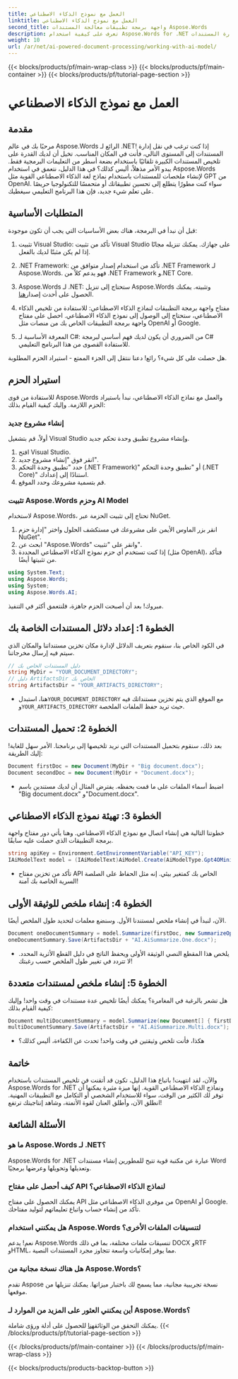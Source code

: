 ```yaml
---
title: العمل مع نموذج الذكاء الاصطناعي
linktitle: العمل مع نموذج الذكاء الاصطناعي
second_title: واجهة برمجة تطبيقات معالجة المستندات Aspose.Words
description: تعرف على كيفية استخدام Aspose.Words for .NET لتلخيص المستندات باستخدام الذكاء الاصطناعي. خطوات سهلة لتحسين إدارة المستندات.
weight: 10
url: /ar/net/ai-powered-document-processing/working-with-ai-model/
---
```


{{< blocks/products/pf/main-wrap-class >}}
{{< blocks/products/pf/main-container >}}
{{< blocks/products/pf/tutorial-page-section >}}

# العمل مع نموذج الذكاء الاصطناعي

## مقدمة

مرحبًا بك في عالم Aspose.Words الرائع لـ .NET! إذا كنت ترغب في نقل إدارة المستندات إلى المستوى التالي، فأنت في المكان المناسب. تخيل أن لديك القدرة على تلخيص المستندات الكبيرة تلقائيًا باستخدام بضعة أسطر من التعليمات البرمجية فقط. يبدو الأمر مذهلاً، أليس كذلك؟ في هذا الدليل، نتعمق في استخدام Aspose.Words لإنشاء ملخصات للمستندات باستخدام نماذج لغة الذكاء الاصطناعي القوية مثل GPT من OpenAI. سواء كنت مطورًا يتطلع إلى تحسين تطبيقاتك أو متحمسًا للتكنولوجيا حريصًا على تعلم شيء جديد، فإن هذا البرنامج التعليمي سيغطيك.

## المتطلبات الأساسية

قبل أن نبدأ في البرمجة، هناك بعض الأساسيات التي يجب أن تكون موجودة:

1. تثبيت Visual Studio: تأكد من تثبيت Visual Studio على جهازك. يمكنك تنزيله مجانًا إذا لم يكن مثبتًا لديك بالفعل.
  
2. .NET Framework: تأكد من استخدام إصدار متوافق من .NET Framework لـ Aspose.Words. فهو يدعم كلاً من .NET Framework و.NET Core.

3.  Aspose.Words لـ .NET: ستحتاج إلى تنزيل Aspose.Words وتثبيته. يمكنك الحصول على أحدث إصدار[هنا](https://releases.aspose.com/words/net/).

4. مفتاح واجهة برمجة التطبيقات لنماذج الذكاء الاصطناعي: للاستفادة من تلخيص الذكاء الاصطناعي، ستحتاج إلى الوصول إلى نموذج الذكاء الاصطناعي. احصل على مفتاح واجهة برمجة التطبيقات الخاص بك من منصات مثل OpenAI أو Google.

5. المعرفة الأساسية لـ C#: من الضروري أن يكون لديك فهم أساسي لبرمجة C# للاستفادة القصوى من هذا البرنامج التعليمي.

هل حصلت على كل شيء؟ رائع! دعنا ننتقل إلى الجزء الممتع - استيراد الحزم المطلوبة.

## استيراد الحزم

للاستفادة من قوى Aspose.Words والعمل مع نماذج الذكاء الاصطناعي، نبدأ باستيراد الحزم اللازمة. وإليك كيفية القيام بذلك:

### إنشاء مشروع جديد

أولاً، قم بتشغيل Visual Studio وإنشاء مشروع تطبيق وحدة تحكم جديد.

1. افتح Visual Studio.
2. انقر فوق "إنشاء مشروع جديد".
3. حدد "تطبيق وحدة التحكم (.NET Framework)" أو "تطبيق وحدة التحكم (.NET Core)" استنادًا إلى إعدادك.
4. قم بتسمية مشروعك وحدد الموقع.

### تثبيت Aspose.Words وحزم AI Model

لاستخدام Aspose.Words، تحتاج إلى تثبيت الحزمة عبر NuGet.

1. انقر بزر الماوس الأيمن على مشروعك في مستكشف الحلول واختر "إدارة حزم NuGet".
2. ابحث عن "Aspose.Words" وانقر على "تثبيت".
3. إذا كنت تستخدم أي حزم نموذج الذكاء الاصطناعي المحددة (مثل OpenAI)، فتأكد من تثبيتها أيضًا.
```csharp
using System.Text;
using Aspose.Words;
using System;
using Aspose.Words.AI;
```
مبروك! بعد أن أصبحت الحزم جاهزة، فلنتعمق أكثر في التنفيذ.

## الخطوة 1: إعداد دلائل المستندات الخاصة بك

في الكود الخاص بنا، سنقوم بتعريف الدلائل لإدارة مكان تخزين مستنداتنا والمكان الذي سيتم فيه إرسال مخرجاتنا. 

```csharp
// دليل المستندات الخاص بك
string MyDir = "YOUR_DOCUMENT_DIRECTORY";
// دليل ArtifactsDir الخاص بك
string ArtifactsDir = "YOUR_ARTIFACTS_DIRECTORY";
```

-  هنا، استبدل`YOUR_DOCUMENT_DIRECTORY` مع الموقع الذي يتم تخزين مستنداتك فيه و`YOUR_ARTIFACTS_DIRECTORY` حيث تريد حفظ الملفات الملخصة.

## الخطوة 2: تحميل المستندات

بعد ذلك، سنقوم بتحميل المستندات التي نريد تلخيصها إلى برنامجنا. الأمر سهل للغاية! إليك الطريقة:

```csharp
Document firstDoc = new Document(MyDir + "Big document.docx");
Document secondDoc = new Document(MyDir + "Document.docx");
```

- اضبط أسماء الملفات على ما قمت بحفظه. يفترض المثال أن لديك مستندين باسم "Big document.docx" و"Document.docx".

## الخطوة 3: تهيئة نموذج الذكاء الاصطناعي

خطوتنا التالية هي إنشاء اتصال مع نموذج الذكاء الاصطناعي. وهنا يأتي دور مفتاح واجهة برمجة التطبيقات الذي حصلت عليه سابقًا.

```csharp
string apiKey = Environment.GetEnvironmentVariable("API_KEY");
IAiModelText model = (IAiModelText)AiModel.Create(AiModelType.Gpt4OMini).WithApiKey(apiKey);
```

- تأكد من تخزين مفتاح API الخاص بك كمتغير بيئي. إنه مثل الحفاظ على الصلصة السرية الخاصة بك آمنة!

## الخطوة 4: إنشاء ملخص للوثيقة الأولى

الآن، لنبدأ في إنشاء ملخص لمستندنا الأول. وسنضع معلمات لتحديد طول الملخص أيضًا.

```csharp
Document oneDocumentSummary = model.Summarize(firstDoc, new SummarizeOptions() { SummaryLength = SummaryLength.Short });
oneDocumentSummary.Save(ArtifactsDir + "AI.AiSummarize.One.docx");
```

- يلخص هذا المقطع النصي الوثيقة الأولى ويحفظ الناتج في دليل القطع الأثرية المحدد. لا تتردد في تغيير طول الملخص حسب رغبتك!

## الخطوة 5: إنشاء ملخص لمستندات متعددة

هل تشعر بالرغبة في المغامرة؟ يمكنك أيضًا تلخيص عدة مستندات في وقت واحد! وإليك كيفية القيام بذلك:

```csharp
Document multiDocumentSummary = model.Summarize(new Document[] { firstDoc, secondDoc }, new SummarizeOptions() { SummaryLength = SummaryLength.Long });
multiDocumentSummary.Save(ArtifactsDir + "AI.AiSummarize.Multi.docx");
```

- هكذا، فأنت تلخص وثيقتين في وقت واحد! تحدث عن الكفاءة، أليس كذلك؟

## خاتمة

والآن، لقد انتهيت! باتباع هذا الدليل، تكون قد أتقنت فن تلخيص المستندات باستخدام Aspose.Words for .NET ونماذج الذكاء الاصطناعي القوية. إنها ميزة مثيرة يمكنها أن توفر لك الكثير من الوقت، سواء للاستخدام الشخصي أو التكامل مع التطبيقات المهنية. انطلق الآن، وأطلق العنان لقوة الأتمتة، وشاهد إنتاجيتك ترتفع!

## الأسئلة الشائعة

### ما هو Aspose.Words لـ .NET؟
Aspose.Words for .NET عبارة عن مكتبة قوية تتيح للمطورين إنشاء مستندات Word وتعديلها وتحويلها وعرضها برمجيًا.

### كيف أحصل على مفتاح API لنماذج الذكاء الاصطناعي؟
يمكنك الحصول على مفتاح API من موفري الذكاء الاصطناعي مثل OpenAI أو Google. تأكد من إنشاء حساب واتباع تعليماتهم لتوليد مفتاحك.

### هل يمكنني استخدام Aspose.Words لتنسيقات الملفات الأخرى؟
نعم! يدعم Aspose.Words تنسيقات ملفات مختلفة، بما في ذلك DOCX وRTF وHTML، مما يوفر إمكانيات واسعة تتجاوز مجرد المستندات النصية.

### هل هناك نسخة مجانية من Aspose.Words؟
تقدم Aspose نسخة تجريبية مجانية، مما يسمح لك باختبار ميزاتها. يمكنك تنزيلها من موقعها.

### أين يمكنني العثور على المزيد من الموارد لـ Aspose.Words؟
 يمكنك التحقق من الوثائق[هنا](https://reference.aspose.com/words/net/) للحصول على أدلة ورؤى شاملة.
{{< /blocks/products/pf/tutorial-page-section >}}

{{< /blocks/products/pf/main-container >}}
{{< /blocks/products/pf/main-wrap-class >}}

{{< blocks/products/products-backtop-button >}}
